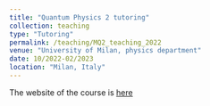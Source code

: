 ```yaml
---
title: "Quantum Physics 2 tutoring"
collection: teaching
type: "Tutoring"
permalink: /teaching/MQ2_teaching_2022
venue: "University of Milan, physics department"
date: 10/2022-02/2023
location: "Milan, Italy"
---
```


The website of the course is [here](https://pcforte.mi.infn.it/mq/index.html)
